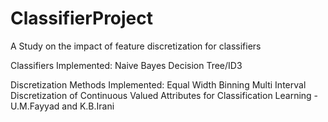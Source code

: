 ClassifierProject
=================

A Study on the impact of feature discretization for classifiers 

Classifiers Implemented:
Naive Bayes
Decision Tree/ID3

Discretization Methods Implemented:
Equal Width Binning
Multi Interval Discretization of Continuous Valued Attributes for Classification Learning - U.M.Fayyad and K.B.Irani

